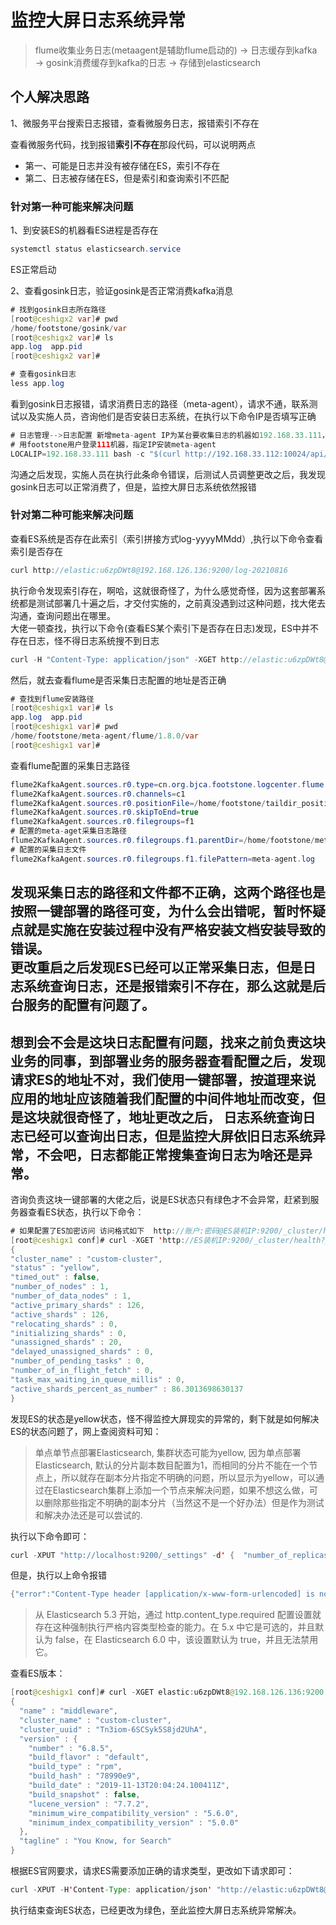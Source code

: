 # 监控大屏日志系统异常
> flume收集业务日志(metaagent是辅助flume启动的) → 日志缓存到kafka → gosink消费缓存到kafka的日志 → 存储到elasticsearch  

## 个人解决思路
1、微服务平台搜索日志报错，查看微服务日志，报错索引不存在   

  查看微服务代码，找到报错**索引不存在**那段代码，可以说明两点  
- 第一、可能是日志并没有被存储在ES，索引不存在
- 第二、日志被存储在ES，但是索引和查询索引不匹配

### 针对第一种可能来解决问题
1、到安装ES的机器看ES进程是否存在
```java
systemctl status elasticsearch.service
```
ES正常启动

2、查看gosink日志，验证gosink是否正常消费kafka消息
```java
# 找到gosink日志所在路径
[root@ceshigx2 var]# pwd
/home/footstone/gosink/var
[root@ceshigx2 var]# ls
app.log  app.pid
[root@ceshigx2 var]# 

# 查看gosink日志
less app.log
```

看到gosink日志报错，请求消费日志的路径（meta-agent），请求不通，联系测试以及实施人员，咨询他们是否安装日志系统，在执行以下命令IP是否填写正确
```java
# 日志管理-->日志配置 新增meta-agent IP为某台要收集日志的机器如192.168.33.111，日志文件名称要填绝对路径 /home/footstone/meta-agent/var/logs/meta-agent.log
# 用footstone用户登录111机器，指定IP安装meta-agent 
LOCALIP=192.168.33.111 bash -c "$(curl http://192.168.33.112:10024/api/install/flume_install_for_linux.sh)"
```
沟通之后发现，实施人员在执行此条命令错误，后测试人员调整更改之后，我发现gosink日志可以正常消费了，但是，监控大屏日志系统依然报错

### 针对第二种可能来解决问题

查看ES系统是否存在此索引（索引拼接方式log-yyyyMMdd）,执行以下命令查看索引是否存在
```java
curl http://elastic:u6zpDWt8@192.168.126.136:9200/log-20210816
```
执行命令发现索引存在，啊哈，这就很奇怪了，为什么感觉奇怪，因为这套部署系统都是测试部署几十遍之后，才交付实施的，之前真没遇到过这种问题，找大佬去沟通，查询问题出在哪里。  
大佬一顿查找，执行以下命令(查看ES某个索引下是否存在日志)发现，ES中并不存在日志，怪不得日志系统搜不到日志
```java
curl -H "Content-Type: application/json" -XGET http://elastic:u6zpDWt8@192.168.126.136:9200/log-20210816/_search -d '{"query":{"match_all":{}}}'
```
然后，就去查看flume是否采集日志配置的地址是否正确
```java
# 查找到flume安装路径
[root@ceshigx1 var]# ls
app.log  app.pid
[root@ceshigx1 var]# pwd
/home/footstone/meta-agent/flume/1.8.0/var
[root@ceshigx1 var]# 
```
查看flume配置的采集日志路径
```java
flume2KafkaAgent.sources.r0.type=cn.org.bjca.footstone.logcenter.flume.custome.source.taildir.TaildirSource
flume2KafkaAgent.sources.r0.channels=c1
flume2KafkaAgent.sources.r0.positionFile=/home/footstone/taildir_position0.json
flume2KafkaAgent.sources.r0.skipToEnd=true
flume2KafkaAgent.sources.r0.filegroups=f1
# 配置的meta-aget采集日志路径
flume2KafkaAgent.sources.r0.filegroups.f1.parentDir=/home/footstone/meta-agent/var/logs/
# 配置的采集日志文件
flume2KafkaAgent.sources.r0.filegroups.f1.filePattern=meta-agent.log
```

发现采集日志的路径和文件都不正确，这两个路径也是按照一键部署的路径可变，为什么会出错呢，暂时怀疑点就是实施在安装过程中没有严格安装文档安装导致的错误。  
更改重启之后发现ES已经可以正常采集日志，但是日志系统查询日志，还是报错索引不存在，那么这就是后台服务的配置有问题了。  
-----
想到会不会是这块日志配置有问题，找来之前负责这块业务的同事，到部署业务的服务器查看配置之后，发现请求ES的地址不对，我们使用一键部署，按道理来说应用的地址应该随着我们配置的中间件地址而改变，但是这块就很奇怪了，地址更改之后，
日志系统查询日志已经可以查询出日志，但是监控大屏依旧日志系统异常，不会吧，日志都能正常搜集查询日志为啥还是异常。  
----
咨询负责这块一键部署的大佬之后，说是ES状态只有绿色才不会异常，赶紧到服务器查看ES状态，执行以下命令：
```java
# 如果配置了ES加密访问 访问格式如下  http://账户:密码@ES装机IP:9200/_cluster/health?pretty
[root@ceshigx1 conf]# curl -XGET 'http://ES装机IP:9200/_cluster/health?pretty'
{
"cluster_name" : "custom-cluster",
"status" : "yellow",
"timed_out" : false,
"number_of_nodes" : 1,
"number_of_data_nodes" : 1,
"active_primary_shards" : 126,
"active_shards" : 126,
"relocating_shards" : 0,
"initializing_shards" : 0,
"unassigned_shards" : 20,
"delayed_unassigned_shards" : 0,
"number_of_pending_tasks" : 0,
"number_of_in_flight_fetch" : 0,
"task_max_waiting_in_queue_millis" : 0,
"active_shards_percent_as_number" : 86.3013698630137
}
```

发现ES的状态是yellow状态，怪不得监控大屏现实的异常的，剩下就是如何解决ES的状态问题了，网上查阅资料可知：
> 单点单节点部署Elasticsearch, 集群状态可能为yellow, 因为单点部署Elasticsearch, 默认的分片副本数目配置为1，而相同的分片不能在一个节点上，所以就存在副本分片指定不明确的问题，所以显示为yellow，可以通过在Elasticsearch集群上添加一个节点来解决问题，如果不想这么做，可以删除那些指定不明确的副本分片（当然这不是一个好办法）但是作为测试和解决办法还是可以尝试的.  


执行以下命令即可：
```java
curl -XPUT "http://localhost:9200/_settings" -d' {  "number_of_replicas" : 0 } '
```
但是，执行以上命令报错
```java
{"error":"Content-Type header [application/x-www-form-urlencoded] is not supported","status":406}
```

> 从 Elasticsearch 5.3 开始，通过 http.content_type.required 配置设置就存在这种强制执行严格内容类型检查的能力。在 5.x 中它是可选的，并且默认为 false，在 Elasticsearch 6.0 中，该设置默认为 true，并且无法禁用它。 

查看ES版本：
```java
[root@ceshigx1 conf]# curl -XGET elastic:u6zpDWt8@192.168.126.136:9200
{
  "name" : "middleware",
  "cluster_name" : "custom-cluster",
  "cluster_uuid" : "Tn3iom-6SCSyk5S8jd2UhA",
  "version" : {
    "number" : "6.8.5",
    "build_flavor" : "default",
    "build_type" : "rpm",
    "build_hash" : "78990e9",
    "build_date" : "2019-11-13T20:04:24.100411Z",
    "build_snapshot" : false,
    "lucene_version" : "7.7.2",
    "minimum_wire_compatibility_version" : "5.6.0",
    "minimum_index_compatibility_version" : "5.0.0"
  },
  "tagline" : "You Know, for Search"
}
```
根据ES官网要求，请求ES需要添加正确的请求类型，更改如下请求即可：
```java
curl -XPUT -H'Content-Type: application/json' "http://elastic:u6zpDWt8@192.168.126.136:9200/_settings" -d' {  "number_of_replicas" : 0 }'
```
执行结束查询ES状态，已经更改为绿色，至此监控大屏日志系统异常解决。










